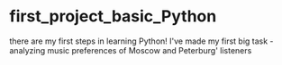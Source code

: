 # first_project_basic_Python
there are my first steps in learning Python! I've made my first big task - analyzing music preferences of Moscow and Peterburg' listeners
